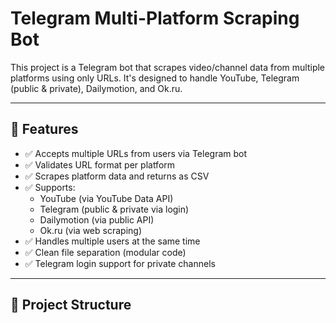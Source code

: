 # Telegram Multi-Platform Scraping Bot

This project is a Telegram bot that scrapes video/channel data from multiple platforms using only URLs. It's designed to handle YouTube, Telegram (public & private), Dailymotion, and Ok.ru.

---

## 🔧 Features

- ✅ Accepts multiple URLs from users via Telegram bot
- ✅ Validates URL format per platform
- ✅ Scrapes platform data and returns as CSV
- ✅ Supports:
  - YouTube (via YouTube Data API)
  - Telegram (public & private via login)
  - Dailymotion (via public API)
  - Ok.ru (via web scraping)
- ✅ Handles multiple users at the same time
- ✅ Clean file separation (modular code)
- ✅ Telegram login support for private channels

---

## 📁 Project Structure

